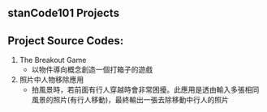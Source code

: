 ## stanCode101 Projects
## Project Source Codes:
1. The Breakout Game
   - 以物件導向概念創造一個打箱子的遊戲
2. 照片中人物移除應用
   - 拍風景時，若前面有行人穿越時會非常困擾。此應用是透由輸入多張相同風景的照片(有行人移動)，最終輸出一張去除移動中行人的照片

